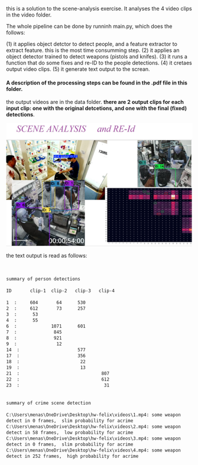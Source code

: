 this is a solution to the scene-analysis exercise.
It analyses the 4 video clips in the video folder.

The whole pipeline can be done by runninh main.py, which does the follows:

(1) it applies object detctor to detect people, and a feature extractor to extract feature. this is the most time consumming step.
(2) it applies an object detector trained to detect weapons (pistols and knifes).
(3) it runs a function that do some fixes and re-ID to the people detections.
(4) it cretaes output video clips.
(5) it generate text output to the screan.

#### A description of the processing steps can be found in the .pdf file in this folder.

the output videos are in the data folder. **there are 2 output clips for each input clip: one with the original detcetions, and one with the final (fixed) detections**.

![see inside](https://github.com/menashe-soffer/scene-analitics/blob/main/showcase.jpg)

the text output is read as follows:

```


summary of person detections

ID		 clip-1  clip-2   clip-3   clip-4

1  :	 604       64      530              
2  :	 612       73      257              
3  :	  53                                
4  :	  55                                
6  :	         1071      601              
7  :	          845                       
8  :	          921                       
9  :	           12                       
14  :	                   577              
17  :	                   356              
18  :	                    22              
19  :	                    13              
21  :	                            807     
22  :	                            612     
23  :	                             31     


summary of crime scene detection

C:\Users\menas\OneDrive\Desktop\hw-felix\videos\1.mp4: some weapon detect in 0 frames,  slim probability for acrime
C:\Users\menas\OneDrive\Desktop\hw-felix\videos\2.mp4: some weapon detect in 58 frames,  low probability for acrime
C:\Users\menas\OneDrive\Desktop\hw-felix\videos\3.mp4: some weapon detect in 0 frames,  slim probability for acrime
C:\Users\menas\OneDrive\Desktop\hw-felix\videos\4.mp4: some weapon detect in 252 frames,  high probability for acrime





```
